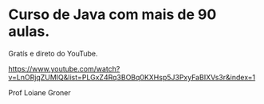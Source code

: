 # Curso de Java com mais de 90 aulas.

Gratís e direto do YouTube.

https://www.youtube.com/watch?v=LnORjqZUMIQ&list=PLGxZ4Rq3BOBq0KXHsp5J3PxyFaBIXVs3r&index=1

Prof Loiane Groner